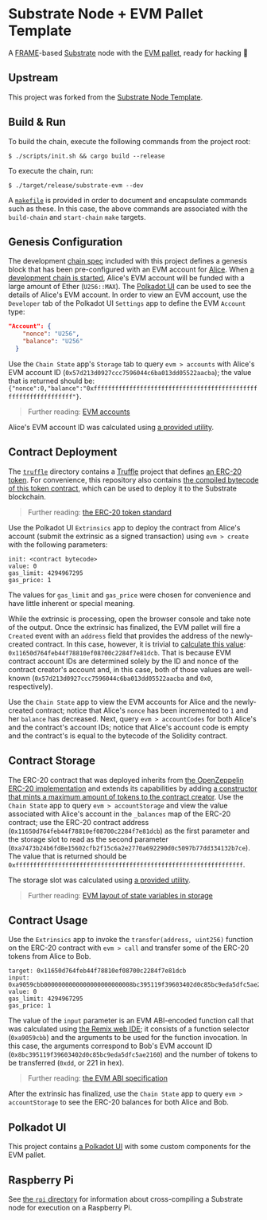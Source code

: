 # Substrate Node + EVM Pallet Template

A [FRAME](https://substrate.dev/docs/en/next/conceptual/runtime/frame)-based [Substrate](https://substrate.dev/en/) node with the [EVM pallet](https://substrate.dev/docs/en/next/conceptual/runtime/frame#evm), ready for hacking :rocket:

## Upstream

This project was forked from the [Substrate Node Template](https://github.com/substrate-developer-hub/substrate-node-template).

## Build & Run

To build the chain, execute the following commands from the project root:

```
$ ./scripts/init.sh && cargo build --release
```

To execute the chain, run:

```
$ ./target/release/substrate-evm --dev
```

A [`makefile`](/makefile) is provided in order to document and encapsulate commands such as these. In this case, the above commands are associated with the `build-chain` and `start-chain` `make` targets.

## Genesis Configuration

The development [chain spec](/src/chain_spec.rs) included with this project defines a genesis block that has been pre-configured with an EVM account for [Alice](https://substrate.dev/docs/en/next/development/tools/subkey#well-known-keys). When [a development chain is started](https://github.com/substrate-developer-hub/substrate-node-template#run), Alice's EVM account will be funded with a large amount of Ether (`U256::MAX`). The [Polkadot UI](https://substrate.dev/docs/en/next/development/front-end/polkadot-js#polkadot-js-apps) can be used to see the details of Alice's EVM account. In order to view an EVM account, use the `Developer` tab of the Polkadot UI `Settings` app to define the EVM `Account` type:

```json
"Account": {
    "nonce": "U256",
    "balance": "U256"
  }
```

Use the `Chain State` app's `Storage` tab to query `evm > accounts` with Alice's EVM account ID (`0x57d213d0927ccc7596044c6ba013dd05522aacba`); the value that is returned should be: `{"nonce":0,"balance":"0xffffffffffffffffffffffffffffffffffffffffffffffffffffffffffffffff"}`.

> Further reading: [EVM accounts](https://github.com/danforbes/danforbes/blob/master/writings/eth-dev.md#Accounts)

Alice's EVM account ID was calculated using [a provided utility](/utils/README.md#--evm-address-address).

## Contract Deployment

The [`truffle`](/truffle) directory contains a [Truffle](https://www.trufflesuite.com/truffle) project that defines [an ERC-20 token](/truffle/contracts/MyToken.sol). For convenience, this repository also contains [the compiled bytecode of this token contract](/truffle/build/contracts/MyToken.json#L259), which can be used to deploy it to the Substrate blockchain.

> Further reading: [the ERC-20 token standard](https://github.com/danforbes/danforbes/blob/master/writings/eth-dev.md#EIP-20-ERC-20-Token-Standard)

Use the Polkadot UI `Extrinsics` app to deploy the contract from Alice's account (submit the extrinsic as a signed transaction) using `evm > create` with the following parameters:

```
init: <contract bytecode>
value: 0
gas_limit: 4294967295
gas_price: 1
```

The values for `gas_limit` and `gas_price` were chosen for convenience and have little inherent or special meaning.

While the extrinsic is processing, open the browser console and take note of the output. Once the extrinsic has finalized, the EVM pallet will fire a `Created` event with an `address` field that provides the address of the newly-created contract. In this case, however, it is trivial to [calculate this value](https://ethereum.stackexchange.com/a/46960): `0x11650d764feb44f78810ef08700c2284f7e81dcb`. That is because EVM contract account IDs are determined solely by the ID and nonce of the contract creator's account and, in this case, both of those values are well-known (`0x57d213d0927ccc7596044c6ba013dd05522aacba` and `0x0`, respectively).

Use the `Chain State` app to view the EVM accounts for Alice and the newly-created contract; notice that Alice's `nonce` has been incremented to `1` and her `balance` has decreased. Next, query `evm > accountCodes` for both Alice's and the contract's account IDs; notice that Alice's account code is empty and the contract's is equal to the bytecode of the Solidity contract.

## Contract Storage

The ERC-20 contract that was deployed inherits from [the OpenZeppelin ERC-20 implementation](https://github.com/OpenZeppelin/openzeppelin-contracts/blob/master/contracts/token/ERC20/ERC20.sol) and extends its capabilities by adding [a constructor that mints a maximum amount of tokens to the contract creator](/truffle/contracts/MyToken.sol#L8). Use the `Chain State` app to query `evm > accountStorage` and view the value associated with Alice's account in the `_balances` map of the ERC-20 contract; use the ERC-20 contract address (`0x11650d764feb44f78810ef08700c2284f7e81dcb`) as the first parameter and the storage slot to read as the second parameter (`0xa7473b24b6fd8e15602cfb2f15c6a2e2770a692290d0c5097b77dd334132b7ce`). The value that is returned should be `0xffffffffffffffffffffffffffffffffffffffffffffffffffffffffffffffff`.

The storage slot was calculated using [a provided utility](/utils/README.md#--erc20-slot-slot-address).

> Further reading: [EVM layout of state variables in storage](https://solidity.readthedocs.io/en/v0.6.2/miscellaneous.html#layout-of-state-variables-in-storage)

## Contract Usage

Use the `Extrinsics` app to invoke the `transfer(address, uint256)` function on the ERC-20 contract with `evm > call` and transfer some of the ERC-20 tokens from Alice to Bob.

```
target: 0x11650d764feb44f78810ef08700c2284f7e81dcb
input: 0xa9059cbb0000000000000000000000008bc395119f39603402d0c85bc9eda5dfc5ae216000000000000000000000000000000000000000000000000000000000000000dd
value: 0
gas_limit: 4294967295
gas_price: 1
```

The value of the `input` parameter is an EVM ABI-encoded function call that was calculated using [the Remix web IDE](http://remix.ethereum.org); it consists of a function selector (`0xa9059cbb`) and the arguments to be used for the function invocation. In this case, the arguments correspond to Bob's EVM account ID (`0x8bc395119f39603402d0c85bc9eda5dfc5ae2160`) and the number of tokens to be transferred (`0xdd`, or 221 in hex).

> Further reading: [the EVM ABI specification](https://solidity.readthedocs.io/en/v0.6.2/abi-spec.html)

After the extrinsic has finalized, use the `Chain State` app to query `evm > accountStorage` to see the ERC-20 balances for both Alice and Bob.

## Polkadot UI

This project contains [a Polkadot UI](/ui) with some custom components for the EVM pallet.

## Raspberry Pi

See [the `rpi` directory](/rpi) for information about cross-compiling a Substrate node for execution on a Raspberry Pi.
